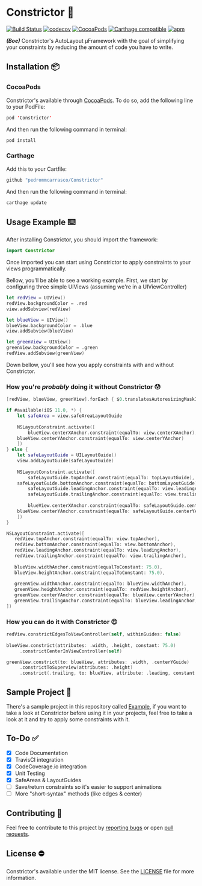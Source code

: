 # Constrictor 🐍

[![Build Status](https://travis-ci.org/pedrommcarrasco/Constrictor.svg?branch=master)](https://travis-ci.org/pedrommcarrasco/Constrictor) 
[![codecov](https://codecov.io/gh/pedrommcarrasco/Constrictor/branch/master/graph/badge.svg)](https://codecov.io/gh/pedrommcarrasco/Constrictor)
[![CocoaPods](https://img.shields.io/cocoapods/v/Constrictor.svg)](https://cocoapods.org/pods/Constrictor)
[![Carthage compatible](https://img.shields.io/badge/Carthage-compatible-4BC51D.svg?style=flat)](https://github.com/Carthage/Carthage)
[![apm](https://img.shields.io/apm/l/vim-mode.svg)](https://github.com/pedrommcarrasco/Constrictor/blob/master/LICENSE)


***(Boe)*** Constrictor's AutoLayout µFramework with the goal of simplifying your constraints by reducing the amount of code you have to write.

## Installation 📦 
### CocoaPods
Constrictor's available through [CocoaPods](https://cocoapods.org/pods/Constrictor). To do so, add the following line to your PodFile:

```swift
pod 'Constrictor'
```
And then run the following command in terminal:

```swift
pod install
```

### Carthage
Add this to your Cartfile:

```swift
github "pedrommcarrasco/Constrictor"
```

And then run the following command in terminal:

```swift
carthage update
```

## Usage Example ⌨️ 
After installing Constrictor, you should import the framework:

```swift
import Constrictor
```

Once imported you can start using Constrictor to apply constraints to your views programmatically.

Bellow, you'll be able to see a working example. First, we start by configuring three simple UIViews (assuming we're in a UIViewController)

```swift
let redView = UIView()
redView.backgroundColor = .red
view.addSubview(redView)

let blueView = UIView()
blueView.backgroundColor = .blue    
view.addSubview(blueView)

let greenView = UIView()
greenView.backgroundColor = .green    
redView.addSubview(greenView)
```

Down bellow, you'll see how you apply constraints with and without Constrictor.

### How you're *probably* doing it without Constrictor 😰

```swift
[redView, blueView, greenView].forEach { $0.translatesAutoresizingMaskIntoConstraints = false }

if #available(iOS 11.0, *) {
    let safeArea = view.safeAreaLayoutGuide
    
    NSLayoutConstraint.activate([
        blueView.centerXAnchor.constraint(equalTo: view.centerXAnchor),
	blueView.centerYAnchor.constraint(equalTo: view.centerYAnchor)
    ]) 
} else {
    let safeLayoutGuide = UILayoutGuide()
    view.addLayoutGuide(safeLayoutGuide)
        
    NSLayoutConstraint.activate([
        safeLayoutGuide.topAnchor.constraint(equalTo: topLayoutGuide),
	safeLayoutGuide.bottomAnchor.constraint(equalTo: bottomLayoutGuide),
        safeLayoutGuide.leadingAnchor.constraint(equalTo: view.leadingAnchor),
        safeLayoutGuide.trailingAnchor.constraint(equalTo: view.trailingAnchor),
 
        blueView.centerXAnchor.constraint(equalTo: safeLayoutGuide.centerXAnchor),
	blueView.centerYAnchor.constraint(equalTo: safeLayoutGuide.centerYAnchor)
    ]) 
}

NSLayoutConstraint.activate([
   redView.topAnchor.constraint(equalTo: view.topAnchor),
   redView.bottomAnchor.constraint(equalTo: view.bottomAnchor),
   redView.leadingAnchor.constraint(equalTo: view.leadingAnchor),
   redView.trailingAnchor.constraint(equalTo: view.trailingAnchor),
   
   blueView.widthAnchor.constraint(equalToConstant: 75.0),
   blueView.heightAnchor.constraint(equalToConstant: 75.0),
   
   greenView.widthAnchor.constraint(equalTo: blueView.widthAnchor),
   greenView.heightAnchor.constraint(equalTo: redView.heightAnchor),
   greenView.centerYAnchor.constraint(equalTo: blueView.centerYAnchor),
   greenView.trailingAnchor.constraint(equalTo: blueView.leadingAnchor, constant: 50.0)
])
```

### How you can do it with Constrictor 😍
```swift
redView.constrictEdgesToViewController(self, withinGuides: false)
        
blueView.constrict(attributes: .width, .height, constant: 75.0)
     .constrictCenterInViewController(self)

greenView.constrict(to: blueView, attributes: .width, .centerYGuide)
     .constrictToSuperview(attributes: .height)
     .constrict(.trailing, to: blueView, attribute: .leading, constant: 50.0)
```

##  Sample Project 📲
There's a sample project in this repository called [Example](https://github.com/pedrommcarrasco/Constrictor/tree/master/Example), if you want to take a look at Constrictor before using it in your projects, feel free to take a look at it and try to apply some constraints with it.

## To-Do ✅ 
- [x] Code Documentation
- [x] TravisCI integration
- [x] CodeCoverage.io integration
- [x] Unit Testing
- [x] SafeAreas & LayoutGuides
- [ ] Save/return constraints so it's easier to support animations
- [ ] More "short-syntax" methods (like edges & center)

## Contributing 🙌 
Feel free to contribute to this project by [reporting bugs](https://github.com/pedrommcarrasco/Constrictor/issues?q=is%3Aissue+is%3Aopen+sort%3Aupdated-desc) or open [pull requests](https://github.com/pedrommcarrasco/Constrictor/pulls?q=is%3Apr+is%3Aopen+sort%3Aupdated-desc).

## License ⛔
Constrictor's available under the MIT license. See the [LICENSE](https://github.com/pedrommcarrasco/Constrictor/blob/master/LICENSE) file for more information.
